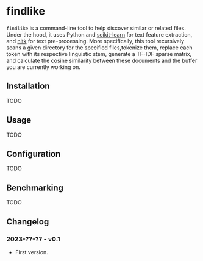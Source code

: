 # findlike

`findlike` is a command-line tool to help discover similar or related files.
Under the hood, it uses Python and
[scikit-learn](https://github.com/scikit-learn/scikit-learn) for text feature
extraction, and [nltk](https://github.com/nltk/nltk) for text pre-processing.
More specifically, this tool recursively scans a given directory for the
specified files,tokenize them, replace each token with its respective
linguistic stem, generate a TF-IDF sparse matrix, and calculate the cosine
similarity between these documents and the buffer you are currently working on.

## Installation

TODO

## Usage

TODO

## Configuration

TODO

## Benchmarking

TODO

## Changelog

### 2023-??-?? - v0.1

- First version.